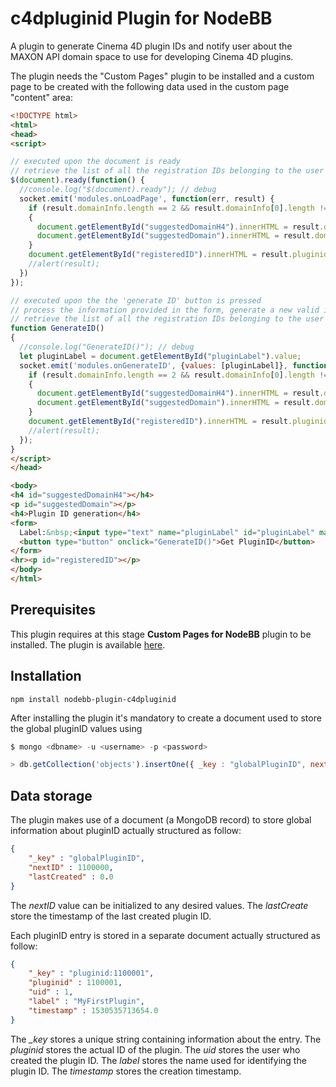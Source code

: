 # c4dpluginid Plugin for NodeBB

A plugin to generate Cinema 4D plugin IDs and notify user about the MAXON API domain space to use for developing Cinema 4D plugins. 

The plugin needs the "Custom Pages" plugin to be installed and a custom page to be created with the following data used in the custom page "content" area:

```html
<!DOCTYPE html>
<html>
<head>
<script>

// executed upon the document is ready
// retrieve the list of all the registration IDs belonging to the user and list them in the page
$(document).ready(function() {
  //console.log("$(document).ready"); // debug
  socket.emit('modules.onLoadPage', function(err, result) {
    if (result.domainInfo.length == 2 && result.domainInfo[0].length != 0)
    {
      document.getElementById("suggestedDomainH4").innerHTML = result.domainInfo[0];
      document.getElementById("suggestedDomain").innerHTML = result.domainInfo[1];
    }
    document.getElementById("registeredID").innerHTML = result.pluginidInfo;
    //alert(result);
  })
});

// executed upon the the 'generate ID' button is pressed
// process the information provided in the form, generate a new valid id, store it by updating the DB, 
// retrieve the list of all the registration IDs belonging to the user and  list them in the page
function GenerateID()
{
  //console.log("GenerateID()"); // debug
  let pluginLabel = document.getElementById("pluginLabel").value;
  socket.emit('modules.onGenerateID', {values: [pluginLabel]}, function(err, result) {
    if (result.domainInfo.length == 2 && result.domainInfo[0].length != 0)
    {
      document.getElementById("suggestedDomainH4").innerHTML = result.domainInfo[0];
      document.getElementById("suggestedDomain").innerHTML = result.domainInfo[1];
    }
    document.getElementById("registeredID").innerHTML = result.pluginidInfo;
    //alert(result);
  });
}
</script>
</head>

<body>
<h4 id="suggestedDomainH4"></h4>
<p id="suggestedDomain"></p>
<h4>Plugin ID generation</h4>
<form>
  Label:&nbsp;<input type="text" name="pluginLabel" id="pluginLabel" maxlength="256" />
  <button type="button" onclick="GenerateID()">Get PluginID</button>
</form>
<hr><p id="registeredID"></p>
</body>
</html>
```

## Prerequisites
This plugin requires at this stage **Custom Pages for NodeBB** plugin to be installed. The plugin is available [here](https://github.com/psychobunny/nodebb-plugin-custom-pages#readme).

## Installation

    npm install nodebb-plugin-c4dpluginid  

After installing the plugin it's mandatory to create a document used to store the global pluginID values using
```js
$ mongo <dbname> -u <username> -p <password>

> db.getCollection('objects').insertOne({ _key : "globalPluginID", nextID : NumberInt(1100000), lastCreated : 0.0})
```  

## Data storage
The plugin makes use of a document (a MongoDB record) to store global information about pluginID actually structured as follow:
```json
{
    "_key" : "globalPluginID",
    "nextID" : 1100000,
    "lastCreated" : 0.0
}
```
The *nextID*  value can be initialized to any desired values.
The *lastCreate* store the timestamp of the last created plugin ID.

Each pluginID entry is stored in a separate document actually structured as follow:
```json
{
    "_key" : "pluginid:1100001",
    "pluginid" : 1100001,
    "uid" : 1,
    "label" : "MyFirstPlugin",
    "timestamp" : 1530535713654.0
}
```
The *_key* stores a unique string containing information about the entry.
The *pluginid* stores the actual ID of the plugin.
The *uid* stores the user who created the plugin ID.
The *label* stores the name used for identifying the plugin ID.
The *timestamp* stores the creation timestamp.